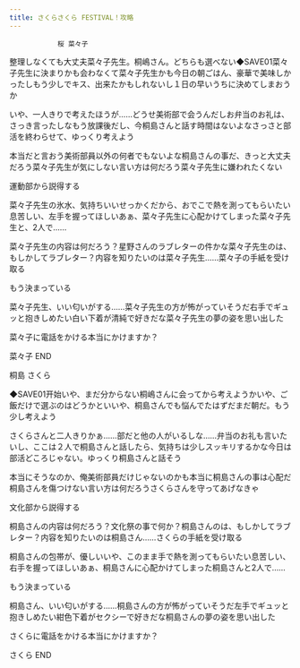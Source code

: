 ```yaml
---
title: さくらさくら FESTIVAL！攻略
---
```


                桜 菜々子

整理しなくても大丈夫菜々子先生。桐嶋さん。どちらも選べない◆SAVE01菜々子先生に決まりかも会わなくて菜々子先生かも今日の朝ごはん、豪華で美味しかったしもう少しでキス、出来たかもしれないし１日の早いうちに決めてしまおうか

いや、一人きりで考えたほうが……どうせ美術部で会うんだしお弁当のお礼は、さっき言ったしなもう放課後だし、今桐島さんと話す時間はないよなさっさと部活を終わらせて、ゆっくり考えよう

本当だと言おう美術部員以外の何者でもないよな桐島さんの事だ、きっと大丈夫だろう菜々子先生が気にしない言い方は何だろう菜々子先生に嫌われたくない

運動部から説得する

菜々子先生の氷水、気持ちいいせっかくだから、おでこで熱を測ってもらいたい息苦しい、左手を握ってほしいあぁ、菜々子先生に心配かけてしまった菜々子先生と、2人で……

菜々子先生の内容は何だろう？星野さんのラブレターの件かな菜々子先生のは、もしかしてラブレター？内容を知りたいのは菜々子先生……菜々子の手紙を受け取る

もう決まっている

菜々子先生、いい匂いがする……菜々子先生の方が怖がっていそうだ右手でギュッと抱きしめたい白い下着が清純で好きだな菜々子先生の夢の姿を思い出した

菜々子に電話をかける本当にかけますか？

菜々子 END

桐島 さくら

◆SAVE01开始いや、まだ分からない桐嶋さんに会ってから考えようかいや、ご飯だけで選ぶのはどうかといいや、桐島さんでも悩んでたはずだまだ朝だ。もう少し考えよう

さくらさんと二人きりかぁ……部だと他の人がいるしな……弁当のお礼も言いたいし、ここは２人で桐島さんと話したら、気持ちは少しスッキリするかな今日は部活どころじゃない。ゆっくり桐島さんと話そう

本当にそうなのか、俺美術部員だけじゃないのかも本当に桐島さんの事は心配だ桐島さんを傷つけない言い方は何だろうさくらさんを守ってあげなきゃ

文化部から説得する

桐島さんの内容は何だろう？文化祭の事で何か？桐島さんのは、もしかしてラブレター？内容を知りたいのは桐島さん……さくらの手紙を受け取る

桐島さんの包帯が、優しいいや、このまま手で熱を測ってもらいたい息苦しい、右手を握ってほしいあぁ、桐島さんに心配かけてしまった桐島さんと2人で……

もう決まっている

桐島さん、いい匂いがする……桐島さんの方が怖がっていそうだ左手でギュッと抱きしめたい紺色下着がセクシーで好きだな桐島さんの夢の姿を思い出した

さくらに電話をかける本当にかけますか？

さくら END


              
